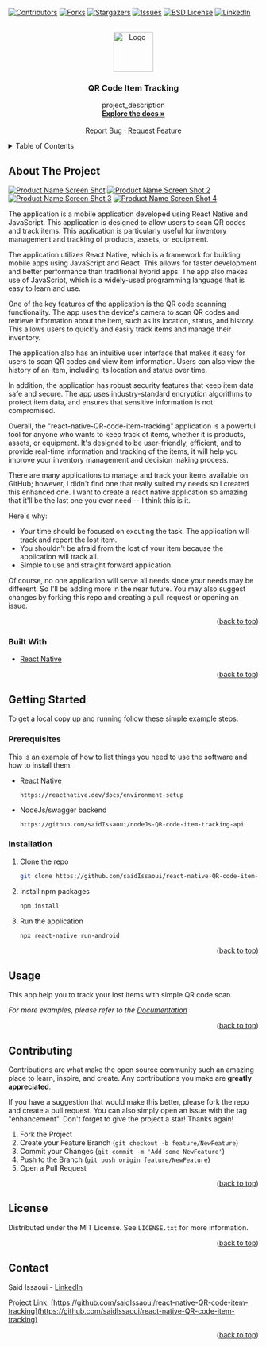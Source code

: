 <div id="top"></div>

[![Contributors][contributors-shield]][contributors-url]
[![Forks][forks-shield]][forks-url]
[![Stargazers][stars-shield]][stars-url]
[![Issues][issues-shield]][issues-url]
[![BSD License][license-shield]][license-url]
[![LinkedIn][linkedin-shield]][linkedin-url]



<!-- PROJECT LOGO -->
<br />
<div align="center">
  <a href="https://github.com/saidIssaoui/react-native-QR-code-item-tracking">
    <img src="images/logo.png" alt="Logo" width="80" height="80">
  </a>

<h3 align="center">QR Code Item Tracking</h3>

  <p align="center">
    project_description
    <br />
    <a href="https://github.com/saidIssaoui/react-native-QR-code-item-tracking"><strong>Explore the docs »</strong></a>
    <br />
    <br />
    <a href="https://github.com/saidIssaoui/react-native-QR-code-item-tracking/issues">Report Bug</a>
    ·
    <a href="https://github.com/saidIssaoui/react-native-QR-code-item-tracking/issues">Request Feature</a>
  </p>
</div>



<!-- TABLE OF CONTENTS -->
<details>
  <summary>Table of Contents</summary>
  <ol>
    <li>
      <a href="#about-the-project">About The Project</a>
      <ul>
        <li><a href="#built-with">Built With</a></li>
      </ul>
    </li>
    <li>
      <a href="#getting-started">Getting Started</a>
      <ul>
        <li><a href="#prerequisites">Prerequisites</a></li>
        <li><a href="#installation">Installation</a></li>
      </ul>
    </li>
    <li><a href="#usage">Usage</a></li>
    <li><a href="#contributing">Contributing</a></li>
    <li><a href="#license">License</a></li>
    <li><a href="#contact">Contact</a></li>
    <li><a href="#acknowledgments">Acknowledgments</a></li>
  </ol>
</details>



<!-- ABOUT THE PROJECT -->
## About The Project

[![Product Name Screen Shot][product-screenshot]]()
[![Product Name Screen Shot 2][product-screenshot-2]]()
[![Product Name Screen Shot 3][product-screenshot-3]]()
[![Product Name Screen Shot 4][product-screenshot-4]]()

The application is a mobile application developed using React Native and JavaScript. This application is designed to allow users to scan QR codes and track items. This application is particularly useful for inventory management and tracking of products, assets, or equipment.

The application utilizes React Native, which is a framework for building mobile apps using JavaScript and React. This allows for faster development and better performance than traditional hybrid apps. The app also makes use of JavaScript, which is a widely-used programming language that is easy to learn and use.

One of the key features of the application is the QR code scanning functionality. The app uses the device's camera to scan QR codes and retrieve information about the item, such as its location, status, and history. This allows users to quickly and easily track items and manage their inventory.

The application also has an intuitive user interface that makes it easy for users to scan QR codes and view item information. Users can also view the history of an item, including its location and status over time.

In addition, the application has robust security features that keep item data safe and secure. The app uses industry-standard encryption algorithms to protect item data, and ensures that sensitive information is not compromised.

Overall, the "react-native-QR-code-item-tracking" application is a powerful tool for anyone who wants to keep track of items, whether it is products, assets, or equipment. It's designed to be user-friendly, efficient, and to provide real-time information and tracking of the items, it will help you improve your inventory management and decision making process.

There are many applications to manage and track your items available on GitHub; however, I didn't find one that really suited my needs so I created this enhanced one. I want to create a react native application so amazing that it'll be the last one you ever need -- I think this is it.

Here's why:
* Your time should be focused on excuting the task. The application will track and report the lost item.
* You shouldn't be afraid from the lost of your item because the application will track all.
* Simple to use and straight forward application.

Of course, no one application will serve all needs since your needs may be different. So I'll be adding more in the near future. You may also suggest changes by forking this repo and creating a pull request or opening an issue.

<p align="right">(<a href="#top">back to top</a>)</p>



### Built With

* [React Native](https://reactnative.dev/)

<p align="right">(<a href="#top">back to top</a>)</p>



<!-- GETTING STARTED -->
## Getting Started


To get a local copy up and running follow these simple example steps.

### Prerequisites

This is an example of how to list things you need to use the software and how to install them.
* React Native
  ```https
  https://reactnative.dev/docs/environment-setup
  ```
* NodeJs/swagger backend
  ```https
  https://github.com/saidIssaoui/nodeJs-QR-code-item-tracking-api
  ```  
### Installation

1. Clone the repo
   ```sh
   git clone https://github.com/saidIssaoui/react-native-QR-code-item-tracking.git
   ```
4. Install npm packages
   ```sh
   npm install
   ```
5. Run the application
   ```sh
   npx react-native run-android
   ```

<p align="right">(<a href="#top">back to top</a>)</p>



<!-- USAGE EXAMPLES -->
## Usage

This app help you to track your lost items with simple QR code scan.

_For more examples, please refer to the [Documentation](https://github.com/saidIssaoui/react-native-QR-code-item-tracking/blob/main/README.md)_

<p align="right">(<a href="#top">back to top</a>)</p>



<!-- CONTRIBUTING -->
## Contributing

Contributions are what make the open source community such an amazing place to learn, inspire, and create. Any contributions you make are **greatly appreciated**.

If you have a suggestion that would make this better, please fork the repo and create a pull request. You can also simply open an issue with the tag "enhancement".
Don't forget to give the project a star! Thanks again!

1. Fork the Project
2. Create your Feature Branch (`git checkout -b feature/NewFeature`)
3. Commit your Changes (`git commit -m 'Add some NewFeature'`)
4. Push to the Branch (`git push origin feature/NewFeature`)
5. Open a Pull Request

<p align="right">(<a href="#top">back to top</a>)</p>



<!-- LICENSE -->
## License

Distributed under the MIT License. See `LICENSE.txt` for more information.

<p align="right">(<a href="#top">back to top</a>)</p>



<!-- CONTACT -->
## Contact

Said Issaoui - [LinkedIn](https://www.linkedin.com/in/said-issaoui-55095315b/)

Project Link: [https://github.com/saidIssaoui/react-native-QR-code-item-tracking](https://github.com/saidIssaoui/react-native-QR-code-item-tracking)

<p align="right">(<a href="#top">back to top</a>)</p>





<!-- MARKDOWN LINKS & IMAGES -->
[contributors-shield]: https://img.shields.io/github/contributors/saidIssaoui/react-native-QR-code-item-tracking.svg
[contributors-url]: https://github.com/saidIssaoui/react-native-QR-code-item-tracking/graphs/contributors
[forks-shield]: https://img.shields.io/github/forks/saidIssaoui/react-native-QR-code-item-tracking.svg
[forks-url]: https://github.com/saidIssaoui/react-native-QR-code-item-tracking/network/members
[stars-shield]: https://img.shields.io/github/stars/saidIssaoui/react-native-QR-code-item-tracking.svg
[stars-url]: https://github.com/saidIssaoui/react-native-QR-code-item-tracking/stargazers
[issues-shield]: https://img.shields.io/github/issues/saidIssaoui/react-native-QR-code-item-tracking.svg
[issues-url]: https://github.com/saidIssaoui/react-native-QR-code-item-tracking/issues
[license-shield]: https://img.shields.io/github/license/saidIssaoui/react-native-QR-code-item-tracking.svg
[license-url]: https://github.com/saidIssaoui/react-native-QR-code-item-tracking/blob/main/LICENSE.txt
[linkedin-shield]: https://img.shields.io/badge/-LinkedIn-grey.svg
[linkedin-url]: https://www.linkedin.com/in/said-issaoui-55095315b/
[product-screenshot]: images/connect.gif
[product-screenshot-2]: images/user.gif
[product-screenshot-3]: images/item.gif
[product-screenshot-4]: images/scan.gif
